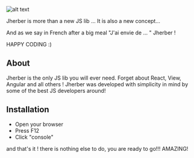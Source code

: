 ![alt text](http://antidot.ca/JherberLogo.PNG "Jherber logo")

Jherber is more than a new JS lib ... It is also a new concept...

And as we say in French after a big meal "J'ai envie de ... " Jherber !

HAPPY CODING :) 

## About

Jherber is the only JS lib you will ever need. Forget about React, View, Angular and all others ! Jherber was developed with
simplicity in mind by some of the best JS developers around!

## Installation

- Open your browser
- Press F12
- Click "console"

and that's it ! there is nothing else to do, you are ready to go!!! AMAZING!
